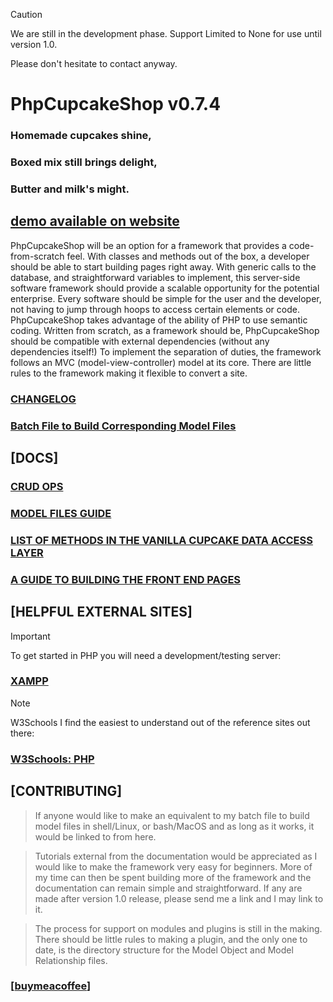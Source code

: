 > [!CAUTION]
> We are still in the development phase.
> Support Limited to None for use until version 1.0.
> 
> Please don't hesitate to contact anyway.

 # PhpCupcakeShop v0.7.4

### Homemade cupcakes shine,

### Boxed mix still brings delight,

### Butter and milk's might.

## [demo available on website](https://phpcupcake.shop)

 PhpCupcakeShop will be an option for a framework that provides a code-from-scratch feel.  With classes and methods out of the box, a developer should be able to start building pages right away.  With generic calls to the database, and straightforward variables to implement, this server-side software framework should provide a scalable opportunity for the potential enterprise.  Every software should be simple for the user and the developer, not having to jump through hoops to access certain elements or code.  PhpCupcakeShop takes advantage of the ability of PHP to use semantic coding.  Written from scratch, as a framework should be, PhpCupcakeShop should be compatible with external dependencies (without any dependencies itself!) To implement the separation of duties, the framework follows an MVC (model-view-controller) model at its core.  There are little rules to the framework making it flexible to convert a site. 

### [CHANGELOG](https://github.com/PhpCupcakeShop/Framework/blob/main/CHANGELOG.md)

### [Batch File to Build Corresponding Model Files](https://github.com/PhpCupcakeShop/ModelFileWriter)

## [DOCS]

### [CRUD OPS](https://github.com/PhpCupcakeShop/Framework/blob/main/Docs/CRUDOperations.md)

### [MODEL FILES GUIDE](https://github.com/PhpCupcakeShop/Framework/blob/main/Docs/ModelFilesGuide.md)

### [LIST OF METHODS IN THE VANILLA CUPCAKE DATA ACCESS LAYER](https://github.com/PhpCupcakeShop/Framework/blob/main/Docs/VanillaDAL.md)

### [A GUIDE TO BUILDING THE FRONT END PAGES](https://github.com/PhpCupcakeShop/Framework/blob/main/Docs/ViewsCRUD.md)

## [HELPFUL EXTERNAL SITES]

> [!IMPORTANT]
> To get started in PHP you will need a development/testing server:

### [XAMPP](https://www.apachefriends.org/)

> [!NOTE]
> W3Schools I find the easiest to understand out of the reference sites out there:

### [W3Schools: PHP](https://www.w3schools.com/php/default.asp)

## [CONTRIBUTING]
> If anyone would like to make an equivalent to my batch file to build model files in shell/Linux, or bash/MacOS and as long as it works, it would be linked to from here.

> Tutorials external from the documentation would be appreciated as I would like to make the framework very easy for beginners.  More of my time can then be spent building more of the framework and the documentation can remain simple and straightforward. If any are made after version 1.0 release, please send me a link and I may link to it.

> The process for support on modules and plugins is still in the making. There should be little rules to making a plugin, and the only one to date, is the directory structure for the Model Object and Model Relationship files.


### [[buymeacoffee](https://buymeacoffee.com/aemegi)]
